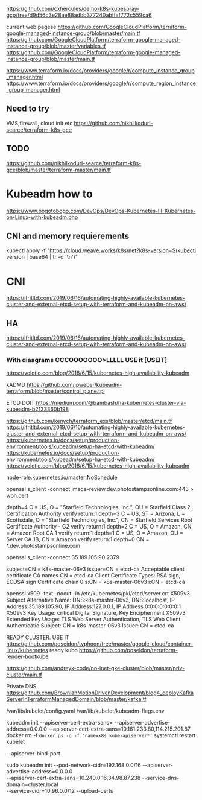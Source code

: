 https://github.com/cxhercules/demo-k8s-kubespray-gcp/tree/d9d56c3e28ae88adbb377240abffaf772c559ca6

current web pagese
https://github.com/GoogleCloudPlatform/terraform-google-managed-instance-group/blob/master/main.tf
https://github.com/GoogleCloudPlatform/terraform-google-managed-instance-group/blob/master/variables.tf
https://github.com/GoogleCloudPlatform/terraform-google-managed-instance-group/blob/master/main.tf

https://www.terraform.io/docs/providers/google/r/compute_instance_group_manager.html
https://www.terraform.io/docs/providers/google/r/compute_region_instance_group_manager.html


## Need to try
VMS,firewall, cloud init etc
https://github.com/nikhilkoduri-searce/terraform-k8s-gce

## TODO
https://github.com/nikhilkoduri-searce/terraform-k8s-gce/blob/master/terraform-master/main.tf

# Kubeadm how to
https://www.bogotobogo.com/DevOps/DevOps-Kubernetes-III-Kubernetes-on-Linux-with-kubeadm.php

## CNI and memory requierements
kubectl apply -f "https://cloud.weave.works/k8s/net?k8s-version=$(kubectl version | base64 | tr -d '\n')"
# CNI
https://ifritltd.com/2019/06/16/automating-highly-available-kubernetes-cluster-and-external-etcd-setup-with-terraform-and-kubeadm-on-aws/

## HA
https://ifritltd.com/2019/06/16/automating-highly-available-kubernetes-cluster-and-external-etcd-setup-with-terraform-and-kubeadm-on-aws/
### With  diaagrams CCCOOOOOOO>LLLLL USE it [USEIT]
https://velotio.com/blog/2018/6/15/kubernetes-high-availability-kubeadm


kADMD
https://github.com/jpweber/kubeadm-terraform/blob/master/control_plane.tpl

ETCD
DOIT
https://medium.com/@bambash/ha-kubernetes-cluster-via-kubeadm-b2133360b198


https://github.com/kenych/terraform_exs/blob/master/etcd/main.tf
https://ifritltd.com/2019/06/16/automating-highly-available-kubernetes-cluster-and-external-etcd-setup-with-terraform-and-kubeadm-on-aws/
https://kubernetes.io/docs/setup/production-environment/tools/kubeadm/setup-ha-etcd-with-kubeadm/
https://kubernetes.io/docs/setup/production-environment/tools/kubeadm/setup-ha-etcd-with-kubeadm/
https://velotio.com/blog/2018/6/15/kubernetes-high-availability-kubeadm


<!-- NODE LABELS -->
node-role.kubernetes.io/master:NoSchedule

<!-- CERTIFICATES -->
openssl s_client -connect image-review.dev.photostampsonline.com:443 > won.cert

depth=4 C = US, O = "Starfield Technologies, Inc.", OU = Starfield Class 2 Certification Authority
verify return:1
depth=3 C = US, ST = Arizona, L = Scottsdale, O = "Starfield Technologies, Inc.", CN = Starfield Services Root Certificate Authority - G2
verify return:1
depth=2 C = US, O = Amazon, CN = Amazon Root CA 1
verify return:1
depth=1 C = US, O = Amazon, OU = Server CA 1B, CN = Amazon
verify return:1
depth=0 CN = *.dev.photostampsonline.com

<!-- etcd -->
openssl s_client -connect 35.189.105.90:2379

subject=CN = k8s-master-06v3
issuer=CN = etcd-ca
Acceptable client certificate CA names
CN = etcd-ca
Client Certificate Types: RSA sign, ECDSA sign
Certificate chain
 0 s:CN = k8s-master-06v3
   i:CN = etcd-ca


openssl x509 -text -noout -in /etc/kubernetes/pki/etcd/server.crt
X509v3 Subject Alternative Name:
                DNS:k8s-master-06v3, DNS:localhost, IP Address:35.189.105.90, IP Address:127.0.0.1, IP Address:0:0:0:0:0:0:0:1
X509v3 Key Usage: critical
                Digital Signature, Key Encipherment
            X509v3 Extended Key Usage:
                TLS Web Server Authentication, TLS Web Client Authenticatio
                Subject: CN = k8s-master-06v3
                Issuer: CN = etcd-ca


READY CLUSTER. USE IT
        https://github.com/poseidon/typhoon/tree/master/google-cloud/container-linux/kubernetes ready kubo
https://github.com/poseidon/terraform-render-bootkube










https://github.com/andreyk-code/no-inet-gke-cluster/blob/master/priv-cluster/main.tf

Private DNS
https://github.com/BrownianMotionDrivenDevelopment/blog4_deployKafkaServerInTerraformManagedDomain/blob/master/kafka.tf



/var/lib/kubelet/config.yaml
/var/lib/kubelet/kubeadm-flags.env


kubeadm init --apiserver-cert-extra-sans=
--apiserver-advertise-address=0.0.0.0 --apiserver-cert-extra-sans=10.161.233.80,114.215.201.87
docker rm -f `docker ps -q -f 'name=k8s_kube-apiserver*'`
systemctl restart kubelet

--apiserver-bind-port

sudo kubeadm init --pod-network-cidr=192.168.0.0/16 --apiserver-advertise-address=0.0.0.0 \
--apiserver-cert-extra-sans=10.240.0.16,34.98.87.238 --service-dns-domain=cluster.local \
--service-cidr=10.96.0.0/12 --upload-certs
